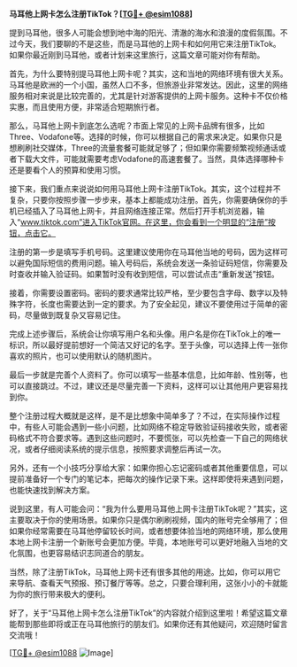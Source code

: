 **马耳他上网卡怎么注册TikTok？[[TG💪+ @esim1088](https://t.me/s/esim1088)]**

提到马耳他，很多人可能会想到地中海的阳光、清澈的海水和浪漫的度假氛围。不过今天，我们要聊的不是这些，而是马耳他的上网卡和如何用它来注册TikTok。如果你最近刚到马耳他，或者计划来这里旅行，这篇文章可能对你有帮助。

首先，为什么要特别提马耳他上网卡呢？其实，这和当地的网络环境有很大关系。马耳他是欧洲的一个小国，虽然人口不多，但旅游业非常发达。因此，这里的网络服务相对来说是比较完善的，尤其是针对游客提供的上网卡服务。这种卡不仅价格实惠，而且使用方便，非常适合短期旅行者。

那么，马耳他上网卡到底怎么选呢？市面上常见的上网卡品牌有很多，比如Three、Vodafone等。选择的时候，你可以根据自己的需求来决定。如果你只是想刷刷社交媒体，Three的流量套餐可能就足够了；但如果你需要频繁视频通话或者下载大文件，可能就需要考虑Vodafone的高速套餐了。当然，具体选择哪种卡还是要看个人的预算和使用习惯。

接下来，我们重点来说说如何用马耳他上网卡注册TikTok。其实，这个过程并不复杂，只要你按照步骤一步步来，基本上都能成功注册。首先，你需要确保你的手机已经插入了马耳他上网卡，并且网络连接正常。然后打开手机浏览器，输入“www.tiktok.com”进入TikTok官网。在这里，你会看到一个明显的“注册”按钮，点击它。

注册的第一步是填写手机号码。这里建议使用你在马耳他当地的号码，因为这样可以避免国际短信的费用问题。输入号码后，系统会发送一条验证码短信，你需要及时查收并输入验证码。如果暂时没有收到短信，可以尝试点击“重新发送”按钮。

接着，你需要设置密码。密码的要求通常比较严格，至少要包含字母、数字以及特殊字符，长度也需要达到一定的要求。为了安全起见，建议不要使用过于简单的密码，尽量做到既复杂又容易记住。

完成上述步骤后，系统会让你填写用户名和头像。用户名是你在TikTok上的唯一标识，所以最好提前想好一个简洁又好记的名字。至于头像，可以选择上传一张你喜欢的照片，也可以使用默认的随机图片。

最后一步就是完善个人资料了。你可以填写一些基本信息，比如年龄、性别等，也可以直接跳过。不过，建议还是尽量完善一下资料，这样可以让其他用户更容易找到你。

整个注册过程大概就是这样，是不是比想象中简单多了？不过，在实际操作过程中，有些人可能会遇到一些小问题，比如网络不稳定导致验证码接收失败，或者密码格式不符合要求等。遇到这些问题时，不要慌张，可以先检查一下自己的网络状况，或者仔细阅读系统的提示信息，按照要求调整后再试一次。

另外，还有一个小技巧分享给大家：如果你担心忘记密码或者其他重要信息，可以提前准备好一个专门的笔记本，把每次的操作记录下来。这样即使将来遇到问题，也能快速找到解决方案。

说到这里，有人可能会问：“我为什么要用马耳他上网卡注册TikTok呢？”其实，这主要取决于你的使用场景。如果你只是偶尔刷刷视频，国内的账号完全够用了；但如果你经常需要在马耳他停留较长时间，或者想要体验当地的网络环境，那么使用本地上网卡注册一个新账号会更加方便。毕竟，本地账号可以更好地融入当地的文化氛围，也更容易结识志同道合的朋友。

当然，除了注册TikTok，马耳他上网卡还有很多其他的用途。比如，你可以用它来导航、查看天气预报、预订餐厅等等。总之，只要合理利用，这张小小的卡就能为你的旅行带来极大的便利。

好了，关于“马耳他上网卡怎么注册TikTok”的内容就介绍到这里啦！希望这篇文章能帮到那些即将或正在马耳他旅行的朋友们。如果你还有其他疑问，欢迎随时留言交流哦！

[[TG💪+ @esim1088](https://t.me/s/esim1088) ![Image](https://i.postimg.cc/4NQfJmqS/Snipaste-2025-05-13-00-14-12.png)]